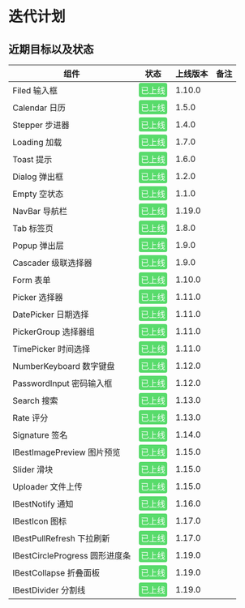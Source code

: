 # 迭代计划

## 近期目标以及状态

| 组件           | 状态        | 上线版本 | 备注 |
| --------------| ----------- | -------- | ---- |
| Filed 输入框   | <div style="padding:2px 4px;background:#58DB6B;color:#fff;border-radius:4px;">已上线</div> | 1.10.0   |      |
| Calendar 日历  | <div style="padding:2px 4px;background:#58DB6B;color:#fff;border-radius:4px;">已上线</div> | 1.5.0    |      |
| Stepper 步进器 | <div style="padding:2px 4px;background:#58DB6B;color:#fff;border-radius:4px;">已上线</div> | 1.4.0    |      |
| Loading 加载   | <div style="padding:2px 4px;background:#58DB6B;color:#fff;border-radius:4px;">已上线</div> | 1.7.0    |      |
| Toast 提示     | <div style="padding:2px 4px;background:#58DB6B;color:#fff;border-radius:4px;">已上线</div> | 1.6.0    |      |
| Dialog 弹出框  | <div style="padding:2px 4px;background:#58DB6B;color:#fff;border-radius:4px;">已上线</div>  | 1.2.0    |      |
| Empty 空状态   | <div style="padding:2px 4px;background:#58DB6B;color:#fff;border-radius:4px;">已上线</div>  | 1.1.0    |      |
| NavBar 导航栏  | <div style="padding:2px 4px;background:#58DB6B;color:#fff;border-radius:4px;">已上线</div>  | 1.19.0   |      |
| Tab 标签页     | <div style="padding:2px 4px;background:#58DB6B;color:#fff;border-radius:4px;">已上线</div>  | 1.8.0 |      |
| Popup 弹出层   | <div style="padding:2px 4px;background:#58DB6B;color:#fff;border-radius:4px;">已上线</div>  | 1.9.0    |      |
| Cascader 级联选择器| <div style="padding:2px 4px;background:#58DB6B;color:#fff;border-radius:4px;">已上线</div> | 1.9.0    |      |
| Form 表单      | <div style="padding:2px 4px;background:#58DB6B;color:#fff;border-radius:4px;">已上线</div>  | 1.10.0   |      |
| Picker 选择器  | <div style="padding:2px 4px;background:#58DB6B;color:#fff;border-radius:4px;">已上线</div>  | 1.11.0   |      |
| DatePicker 日期选择| <div style="padding:2px 4px;background:#58DB6B;color:#fff;border-radius:4px;">已上线</div> | 1.11.0   |      |
| PickerGroup 选择器组 | <div style="padding:2px 4px;background:#58DB6B;color:#fff;border-radius:4px;">已上线</div> | 1.11.0   |      |
| TimePicker 时间选择 | <div style="padding:2px 4px;background:#58DB6B;color:#fff;border-radius:4px;">已上线</div> | 1.11.0   |      |
| NumberKeyboard 数字键盘 | <div style="padding:2px 4px;background:#58DB6B;color:#fff;border-radius:4px;">已上线</div> | 1.12.0   |      |
| PasswordInput 密码输入框 | <div style="padding:2px 4px;background:#58DB6B;color:#fff;border-radius:4px;">已上线</div> | 1.12.0   |      |
| Search 搜索   | <div style="padding:2px 4px;background:#58DB6B;color:#fff;border-radius:4px;">已上线</div> | 1.13.0 |      |
| Rate 评分     | <div style="padding:2px 4px;background:#58DB6B;color:#fff;border-radius:4px;">已上线</div> | 1.13.0 |      |
| Signature 签名| <div style="padding:2px 4px;background:#58DB6B;color:#fff;border-radius:4px;">已上线</div> | 1.14.0 |      |
| IBestImagePreview 图片预览 | <div style="padding:2px 4px;background:#58DB6B;color:#fff;border-radius:4px;">已上线</div> | 1.15.0   |      |
| Slider 滑块    | <div style="padding:2px 4px;background:#58DB6B;color:#fff;border-radius:4px;">已上线</div>| 1.15.0 |      |
| Uploader 文件上传| <div style="padding:2px 4px;background:#58DB6B;color:#fff;border-radius:4px;">已上线</div>| 1.15.0 |      |
| IBestNotify 通知| <div style="padding:2px 4px;background:#58DB6B;color:#fff;border-radius:4px;">已上线</div> | 1.16.0 |      |
| IBestIcon 图标 | <div style="padding:2px 4px;background:#58DB6B;color:#fff;border-radius:4px;">已上线</div> | 1.17.0 |      |
| IBestPullRefresh 下拉刷新 | <div style="padding:2px 4px;background:#58DB6B;color:#fff;border-radius:4px;">已上线</div>| 1.17.0 |   |
| IBestCircleProgress 圆形进度条 | <div style="padding:2px 4px;background:#58DB6B;color:#fff;border-radius:4px;">已上线</div>| 1.19.0 |   |
| IBestCollapse 折叠面板 | <div style="padding:2px 4px;background:#58DB6B;color:#fff;border-radius:4px;">已上线</div>| 1.19.0 |   |
| IBestDivider 分割线 | <div style="padding:2px 4px;background:#58DB6B;color:#fff;border-radius:4px;">已上线</div>| 1.19.0 |   |